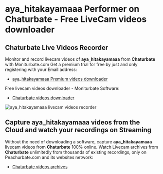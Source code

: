 # aya_hitakayamaaa Performer on Chaturbate - Free LiveCam videos downloader

## Chaturbate Live Videos Recorder

Monitor and record livecam videos of **aya_hitakayamaaa** from **Chaturbate** with Moniturbate.com
Get a premium trial for free by just and only registering with your Email address:
* [aya_hitakayamaaa Premium videos downloader](https://moniturbate.com/request-demo-licence-key.html)

Free livecam videos downloader - Moniturbate Software:
* [Chaturbate videos downloader](https://moniturbate.com/moniturbate-download-software.html)

![aya_hitakayamaaa livecam videos recorder](https://peachurnet.com/templates/moniturbate-software.png)


## Capture aya_hitakayamaaa videos from the Cloud and watch your recordings on Streaming

Without the need of downloading a software, capture **aya_hitakayamaaa** livecam videos from **Chaturbate** 100% online.
Watch Livecam archives from **Chaturbate** unlimitedly from thousands of existing recordings, only on Peachurbate.com and its websites network:
* [Chaturbate videos archives](https://peachurnet.com/)